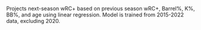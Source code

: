 Projects next-season wRC+ based on previous season wRC+, Barrel%, K%, BB%, and age using linear regression. Model is trained from 2015-2022 data, excluding 2020.